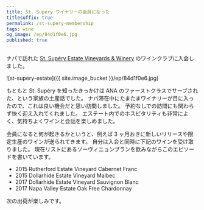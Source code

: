 ```yaml
---
title: St. Supéry ワイナリーの会員になった
titlesuffix: true
permalink: /st-supery-membership
tags: wine
og_image: /ep/84d1f0e6.jpg
published: true
---
```


ナパで訪れた [St. Supéry Estate Vineyards & Winery](https://www.stsupery.com) のワインクラブに入会しました。

![st-supery-estate]({{ site.image_bucket }}/ep/84d1f0e6.jpg)

もともと St. Supéry を知ったきっかけは ANA のファーストクラスでサーブされた、という家族の土産話でした。
ナパ滞在中にたまたまワイナリーが目に入ったので、これは良い機会だと思い訪問しました。
予約なしでの訪問にも関わらず快く迎え入れてくれました。
エステート内でのホスピタリティも非常によく、気持ちよくワインと会話を楽しめました。

会員になると何が起きるかというと、例えば 3 ヶ月おきに新しいリリースや限定生産のワインが送られてきます。
自分は入会と同時に下記のワインを受け取りました。
現在リストにあるソーヴィニョンブランを飲みながらこのエピソードを書いています。

- 2015 Rutherford Estate Vineyard Cabernet Franc
- 2015 Dollarhide Estate Vineyard Malbec
- 2017 Dollarhide Estate Vineyard Sauvignon Blanc
- 2017 Napa Valley Estate Oak Free Chardonnay

次の出荷が楽しみです。
